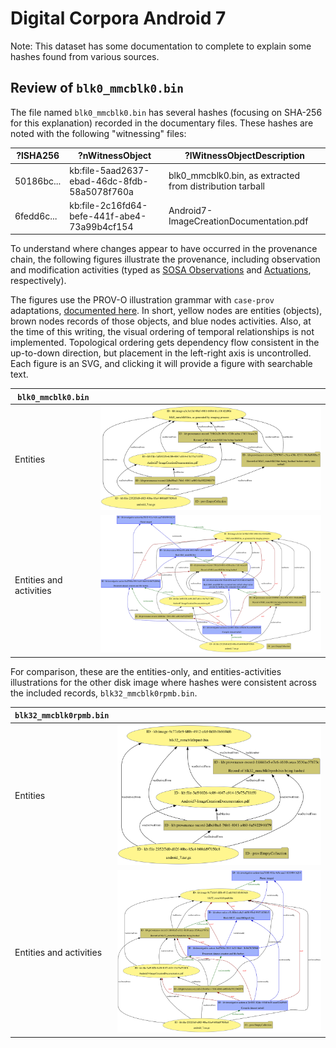 <!--
GENERATED FILE

The file README.md is generated from README.md.in and other source files.  Do not edit README.md directly; instead, edit the graph, SPARQL query(/ies), or template README.md.in files in this directory.
-->

# Digital Corpora Android 7

Note: This dataset has some documentation to complete to explain some hashes found from various sources.


## Review of `blk0_mmcblk0.bin`

The file named `blk0_mmcblk0.bin` has several hashes (focusing on SHA-256 for this explanation) recorded in the documentary files.  These hashes are noted with the following "witnessing" files:

| ?lSHA256   | ?nWitnessObject                              | ?lWitnessObjectDescription                               |
|------------|----------------------------------------------|----------------------------------------------------------|
| 50186bc... | kb:file-5aad2637-ebad-46dc-8fdb-58a5078f760a | blk0_mmcblk0.bin, as extracted from distribution tarball |
| 6fedd6c... | kb:file-2c16fd64-befe-441f-abe4-73a99b4cf154 | Android7-ImageCreationDocumentation.pdf                  |

To understand where changes appear to have occurred in the provenance chain, the following figures illustrate the provenance, including observation and modification activities (typed as [SOSA Observations](https://www.w3.org/TR/vocab-ssn/#SOSAObservation) and [Actuations](https://www.w3.org/TR/vocab-ssn/#SOSAActuation), respectively).

The figures use the PROV-O illustration grammar with `case-prov` adaptations, [documented here](https://github.com/casework/CASE-Implementation-PROV-O#visual-design-notes).  In short, yellow nodes are entities (objects), brown nodes records of those objects, and blue nodes activities.  Also, at the time of this writing, the visual ordering of temporal relationships is not implemented.  Topological ordering gets dependency flow consistent in the up-to-down direction, but placement in the left-right axis is uncontrolled.  Each figure is an SVG, and clicking it will provide a figure with searchable text.

| `blk0_mmcblk0.bin` |  |
| --- | --- |
| Entities | ![Provenance of `blk0_mmcblk0.bin`: entities](filtered-blk0_mmcblk0.bin.entities.svg) |
| Entities and activities | ![Provenance of `blk0_mmcblk0.bin`: entities and activities](filtered-blk0_mmcblk0.bin.activities-entities.svg) |

For comparison, these are the entities-only, and entities-activities illustrations for the other disk image where hashes were consistent across the included records, `blk32_mmcblk0rpmb.bin`.

| `blk32_mmcblk0rpmb.bin` |  |
| --- | --- |
| Entities | ![Provenance of `blk32_mmcblk0rpmb.bin`: entities](filtered-blk32_mmcblk0rpmb.bin.entities.svg) |
| Entities and activities | ![Provenance of `blk32_mmcblk0rpmb.bin`: entities and activities](filtered-blk32_mmcblk0rpmb.bin.activities-entities.svg) |
